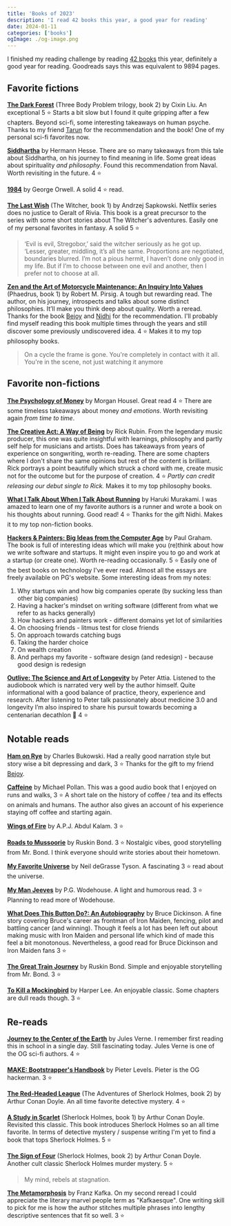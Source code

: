```yaml
---
title: 'Books of 2023'
description: 'I read 42 books this year, a good year for reading'
date: 2024-01-11
categories: ['books']
ogImage: ./og-image.png
---
```


I finished my reading challenge by reading [42 books](https://www.goodreads.com/user/year_in_books/2023/62159316) this year, definitely a good year for reading. Goodreads says this was equivalent to 9894 pages.

## Favorite fictions

[**The Dark Forest**](https://www.goodreads.com/book/show/23168817-the-dark-forest) (Three Body Problem trilogy, book 2) by Cixin Liu. An exceptional 5 ⭐️ Starts a bit slow but I found it quite gripping after a few chapters. Beyond sci-fi, some interesting takeaways on human psyche. Thanks to my friend [Tarun](https://www.goodreads.com/user/show/16015107) for the recommendation and the book! One of my personal sci-fi favorites now.

[**Siddhartha**](https://www.goodreads.com/book/show/63856609-siddhartha) by Hermann Hesse. There are so many takeaways from this tale about Siddhartha, on his journey to find meaning in life. Some great ideas about spirituality _and philosophy_. Found this recommendation from Naval. Worth revisiting in the future. 4 ⭐️

[**1984**](https://www.goodreads.com/book/show/56557080-1984) by George Orwell. A solid 4 ⭐️ read.

[**The Last Wish**](https://www.goodreads.com/book/show/40603587-the-last-wish) (The Witcher, book 1) by Andrzej Sapkowski. Netflix series does no justice to Geralt of Rivia. This book is a great precursor to the series with some short stories about The Witcher's adventures. Easily one of my personal favorites in fantasy. A solid 5 ⭐️

> ‘Evil is evil, Stregobor,’ said the witcher seriously as he got up. ‘Lesser, greater, middling, it’s all the same. Proportions are negotiated, boundaries blurred. I’m not a pious hermit, I haven’t done only good in my life. But if I’m to choose between one evil and another, then I prefer not to choose at all.

[**Zen and the Art of Motorcycle Maintenance: An Inquiry Into Values**](https://www.goodreads.com/book/show/629.Zen_and_the_Art_of_Motorcycle_Maintenance) (Phaedrus, book 1) by Robert M. Pirsig. A tough but rewarding read. The author, on his journey, introspects and talks about some distinct philosophies. It’ll make you think deep about quality. Worth a reread. Thanks for the book [Bejoy](https://www.goodreads.com/user/show/29771698-bejoy-mathew) and [Nidhi](https://www.goodreads.com/user/show/124768358-nidhi-tandon) for the recommendation. I'll probably find myself reading this book multiple times through the years and still discover some previously undiscovered idea. 4 ⭐️ Makes it to my top philosophy books.

> On a cycle the frame is gone. You're completely in contact with it all. You're in the scene, not just watching it anymore

## Favorite non-fictions

[**The Psychology of Money**](https://www.goodreads.com/book/show/41881472-the-psychology-of-money) by Morgan Housel. Great read 4 ⭐️ There are some timeless takeaways about money _and emotions_. Worth revisiting again _from time to time_.

[**The Creative Act: A Way of Being**](https://www.goodreads.com/book/show/60965426-the-creative-act) by Rick Rubin. From the legendary music producer, this one was quite insightful with learnings, philosophy and partly self help for musicians and artists. Does has takeaways from years of experience on songwriting, worth re-reading. There are some chapters where I don't share the same opinions but rest of the content is brilliant. Rick portrays a point beautifully which struck a chord with me, create music not for the outcome but for the purpose of creation. 4 ⭐️ _Partly can credit releasing our debut single to Rick._ Makes it to my top philosophy books.

[**What I Talk About When I Talk About Running**](https://www.goodreads.com/book/show/2195464.What_I_Talk_About_When_I_Talk_About_Running) by Haruki Murakami. I was amazed to learn one of my favorite authors is a runner and wrote a book on his thoughts about running. Good read! 4 ⭐️ Thanks for the gift Nidhi. Makes it to my top non-fiction books.

[**Hackers & Painters: Big Ideas from the Computer Age**](https://www.goodreads.com/book/show/6565257-hackers-painters) by Paul Graham. The book is full of interesting ideas which will make you (re)think about how we write software and startups. It might even inspire you to go and work at a startup (or create one). Worth re-reading occasionally. 5 ⭐️ Easily one of the best books on technology I've ever read. Almost all the essays are freely available on PG's website. Some interesting ideas from my notes:

1. Why startups win and how big companies operate (by sucking less than other big companies)
2. Having a hacker's mindset on writing software (different from what we refer to as hacks generally)
3. How hackers and painters work - different domains yet lot of similarities
4. On choosing friends - litmus test for close friends
5. On approach towards catching bugs
6. Taking the harder choice
7. On wealth creation
8. And perhaps my favorite - software design (and redesign) - because good design is redesign

[**Outlive: The Science and Art of Longevity**](https://www.goodreads.com/book/show/61153739-outlive) by Peter Attia. Listened to the audiobook which is narrated very well by the author himself. Quite informational with a good balance of practice, theory, experience and research. After listening to Peter talk passionately about medicine 3.0 and longevity I’m also inspired to share his pursuit towards becoming a centenarian decathlon 🏃 4 ⭐️

## Notable reads

[**Ham on Rye**](https://www.goodreads.com/book/show/38501.Ham_on_Rye) by Charles Bukowski. Had a really good narration style but story wise a bit depressing and dark, 3 ⭐️ Thanks for the gift to my friend [Bejoy](https://www.goodreads.com/user/show/29771698-bejoy-mathew).

[**Caffeine**](https://www.goodreads.com/book/show/52300107-caffeine) by Michael Pollan. This was a good audio book that I enjoyed on runs and walks, 3 ⭐️ A short tale on the history of coffee / tea and its effects on animals and humans. The author also gives an account of his experience staying off coffee and starting again.

[**Wings of Fire**](https://www.goodreads.com/book/show/634583.Wings_of_Fire) by A.P.J. Abdul Kalam. 3 ⭐️

[**Roads to Mussoorie**](https://www.goodreads.com/book/show/2006883.Roads_to_Mussoorie) by Ruskin Bond. 3 ⭐️ Nostalgic vibes, good storytelling from Mr. Bond. I think everyone should write stories about their hometown.

[**My Favorite Universe**](https://www.goodreads.com/book/show/33410046-my-favorite-universe) by Neil deGrasse Tyson. A fascinating 3 ⭐️ read about the universe.

[**My Man Jeeves**](https://www.goodreads.com/book/show/200572.My_Man_Jeeves) by P.G. Wodehouse. A light and humorous read. 3 ⭐️ Planning to read more of Wodehouse.

[**What Does This Button Do?: An Autobiography**](https://www.goodreads.com/book/show/34091173-what-does-this-button-do) by Bruce Dickinson. A fine story covering Bruce's career as frontman of Iron Maiden, fencing, pilot and battling cancer (and winning). Though it feels a lot has been left out about making music with Iron Maiden and personal life which kind of made this feel a bit monotonous. Nevertheless, a good read for Bruce Dickinson and Iron Maiden fans 3 ⭐️

[**The Great Train Journey**](https://www.goodreads.com/book/show/41092454-the-great-train-journey) by Ruskin Bond. Simple and enjoyable storytelling from Mr. Bond. 3 ⭐️

[**To Kill a Mockingbird**](https://www.goodreads.com/book/show/2657.To_Kill_a_Mockingbird) by Harper Lee. An enjoyable classic. Some chapters are dull reads though. 3 ⭐️

## Re-reads

[**Journey to the Center of the Earth**](https://www.goodreads.com/book/show/32829.Journey_to_the_Center_of_the_Earth) by Jules Verne. I remember first reading this in school in a single day. Still fascinating today. Jules Verne is one of the OG sci-fi authors. 4 ⭐️

[**MAKE: Bootstrapper's Handbook**](https://www.goodreads.com/book/show/39165640-make) by Pieter Levels. Pieter is the OG hackerman. 3 ⭐️

[**The Red-Headed League**](https://www.goodreads.com/book/show/1254877.The_Red_Headed_League) (The Adventures of Sherlock Holmes, book 2) by Arthur Conan Doyle. An all time favorite detective mystery. 4 ⭐️

[**A Study in Scarlet**](https://www.goodreads.com/book/show/102868.A_Study_in_Scarlet) (Sherlock Holmes, book 1) by Arthur Conan Doyle. Revisited this classic. This book introduces Sherlock Holmes so an all time favorite. In terms of detective mystery / suspense writing I'm yet to find a book that tops Sherlock Holmes. 5 ⭐️

[**The Sign of Four**](https://www.goodreads.com/book/show/608474.The_Sign_of_Four) (Sherlock Holmes, book 2) by Arthur Conan Doyle. Another cult classic Sherlock Holmes murder mystery. 5 ⭐️

> My mind, rebels at stagnation.

[**The Metamorphosis**](https://www.goodreads.com/book/show/485894.The_Metamorphosis) by Franz Kafka. On my second reread I could appreciate the literary marvel people term as "Kafkaesque". One writing skill to pick for me is how the author stitches multiple phrases into lengthy descriptive sentences that fit so well. 3 ⭐️
